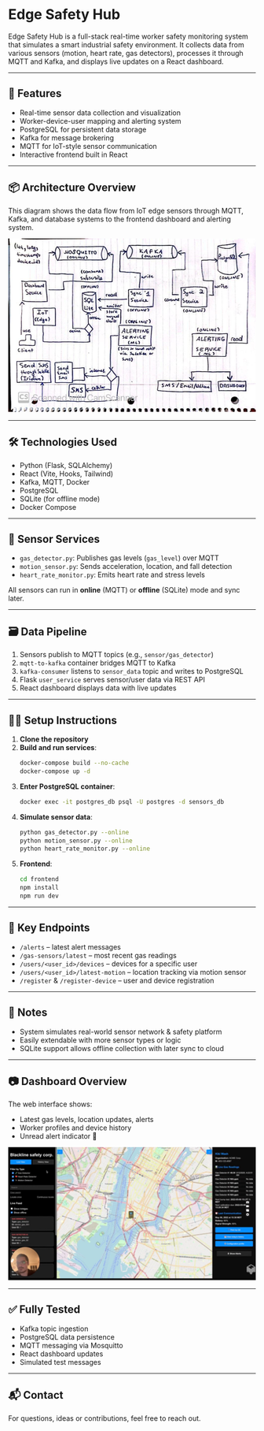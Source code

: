 
# Edge Safety Hub

Edge Safety Hub is a full-stack real-time worker safety monitoring system that simulates a smart industrial safety environment. It collects data from various sensors (motion, heart rate, gas detectors), processes it through MQTT and Kafka, and displays live updates on a React dashboard.

---

## 🚀 Features

- Real-time sensor data collection and visualization
- Worker-device-user mapping and alerting system
- PostgreSQL for persistent data storage
- Kafka for message brokering
- MQTT for IoT-style sensor communication
- Interactive frontend built in React

---

## 📦 Architecture Overview

This diagram shows the data flow from IoT edge sensors through MQTT, Kafka, and database systems to the frontend dashboard and alerting system.

![System Architecture](./assets/system_architecture.jpeg)


---

## 🛠️ Technologies Used

- Python (Flask, SQLAlchemy)
- React (Vite, Hooks, Tailwind)
- Kafka, MQTT, Docker
- PostgreSQL
- SQLite (for offline mode)
- Docker Compose

---

## 🧪 Sensor Services

- `gas_detector.py`: Publishes gas levels (`gas_level`) over MQTT
- `motion_sensor.py`: Sends acceleration, location, and fall detection
- `heart_rate_monitor.py`: Emits heart rate and stress levels

All sensors can run in **online** (MQTT) or **offline** (SQLite) mode and sync later.

---

## 🗃️ Data Pipeline

1. Sensors publish to MQTT topics (e.g., `sensor/gas_detector`)
2. `mqtt-to-kafka` container bridges MQTT to Kafka
3. `kafka-consumer` listens to `sensor_data` topic and writes to PostgreSQL
4. Flask `user_service` serves sensor/user data via REST API
5. React dashboard displays data with live updates

---

## 🧑‍💻 Setup Instructions

1. **Clone the repository**
2. **Build and run services**:
   ```bash
   docker-compose build --no-cache
   docker-compose up -d
   ```
3. **Enter PostgreSQL container**:
   ```bash
   docker exec -it postgres_db psql -U postgres -d sensors_db
   ```
4. **Simulate sensor data**:
   ```bash
   python gas_detector.py --online
   python motion_sensor.py --online
   python heart_rate_monitor.py --online
   ```
5. **Frontend**:
   ```bash
   cd frontend
   npm install
   npm run dev
   ```

---

## 📍 Key Endpoints

- `/alerts` – latest alert messages
- `/gas-sensors/latest` – most recent gas readings
- `/users/<user_id>/devices` – devices for a specific user
- `/users/<user_id>/latest-motion` – location tracking via motion sensor
- `/register` & `/register-device` – user and device registration

---

## 📌 Notes

- System simulates real-world sensor network & safety platform
- Easily extendable with more sensor types or logic
- SQLite support allows offline collection with later sync to cloud

---

## 📷 Dashboard Overview

The web interface shows:
- Latest gas levels, location updates, alerts
- Worker profiles and device history
- Unread alert indicator 🔔

![Dashboard Screenshot](./assets/dashboard.png)


---

## ✅ Fully Tested

- Kafka topic ingestion
- PostgreSQL data persistence
- MQTT messaging via Mosquitto
- React dashboard updates
- Simulated test messages

---

## 📬 Contact

For questions, ideas or contributions, feel free to reach out.
